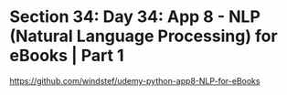 # Section 34: Day 34: App 8 - NLP (Natural Language Processing) for eBooks | Part 1

https://github.com/windstef/udemy-python-app8-NLP-for-eBooks
